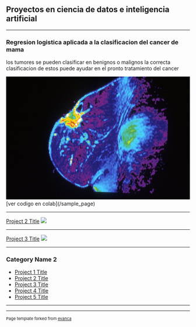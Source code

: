 ## Proyectos en ciencia de datos e inteligencia artificial

---
### Regresion logistica aplicada a la clasificacion del cancer de mama
los tumores se pueden clasificar en benignos o malignos la correcta clasificacion de estos puede ayudar en el pronto tratamiento del cancer

<img src="images/nci-vol-2706-150-fmri-del-pecho.jpg?raw=true"/>
[ver codigo en colab](/sample_page)


---
[Project 2 Title](/pdf/sample_presentation.pdf)
<img src="images/dummy_thumbnail.jpg?raw=true"/>

---
[Project 3 Title](http://example.com/)
<img src="images/dummy_thumbnail.jpg?raw=true"/>

---

### Category Name 2

- [Project 1 Title](http://example.com/)
- [Project 2 Title](http://example.com/)
- [Project 3 Title](http://example.com/)
- [Project 4 Title](http://example.com/)
- [Project 5 Title](http://example.com/)

---




---
<p style="font-size:11px">Page template forked from <a href="https://github.com/evanca/quick-portfolio">evanca</a></p>
<!-- Remove above link if you don't want to attibute -->
